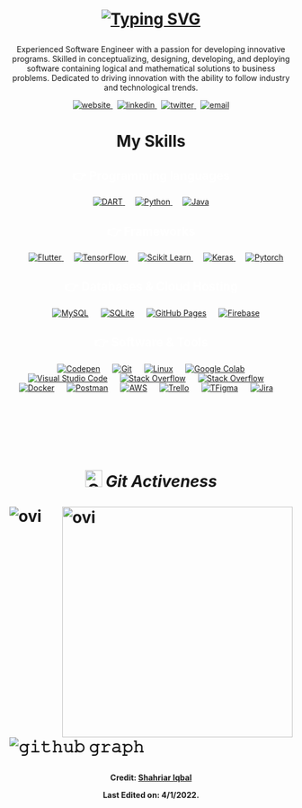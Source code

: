 
<h1 align="center">
  
[![Typing SVG](https://readme-typing-svg.herokuapp.com?font=Architects+Daughter&size=26&color=%23DFC6B4&center=true&vCenter=true&lines=Hi%2C+I'm+Shahriar!;Full-Stack+Web+Developer;Tech+enthusiast;and+an+Open-Source+Supporter)](https://git.io/typing-svg)
</h1>

<p align="center">
  Experienced Software Engineer with a passion for developing innovative programs. Skilled in conceptualizing, designing,
developing, and deploying software containing logical and mathematical solutions to business problems. Dedicated to driving
innovation with the ability to follow industry and technological trends.
<p/>
<p align="center">
  <a href="https://farahelahmadi.me">
     <img  src="https://img.shields.io/badge/website-C3897E?style=for-the-badge&logo=about.me&logoColor=white" alt="website">
  <a/>&nbsp;
  
  <a href="https://www.linkedin.com/in/shahriar-iqbal">
     <img  src="https://img.shields.io/badge/linkedin-0A66C2?style=for-the-badge&logo=linkedin&logoColor=white" alt="linkedin">
  <a/>&nbsp;
  <a href="https://twitter.com/shahriar__iqbal">
     <img  src="https://img.shields.io/badge/twitter-1DA1F2?style=for-the-badge&logo=twitter&logoColor=white" alt="twitter">
  <a/>&nbsp;
  <a href="mailto:shahriariqbal079@gmail.com">
     <img  src="https://img.shields.io/badge/email-red?style=for-the-badge&logo=gmail&logoColor=white" alt="email">
  <a/>
  
<p/>




<!-- <h1><h1/>
<p align="center">
 <img src="https://media.giphy.com/media/W5eoZHPpUx9sapR0eu/giphy.gif" width="30px" alt="Git"/>&nbsp;<i><b> My Skills</b></i></p> -->
 <h1 align="center">My Skills</h1>

 <!-- ### 👉 Programming languages -->
  <h2 align="center" style="color: white">👉 Programming languages</h3>

<p align="center"> 
  

  <a href="https://dart.dev/">
    <img alt="DART" src="https://img.shields.io/badge/Dart-0175C2?style=for-the-badge&logo=dart&logoColor=white"/>
  </a>
&emsp;
<a href="https://python.org/">
    <img alt="Python" src="https://img.shields.io/badge/Python-FFD43B?style=for-the-badge&logo=python&logoColor=darkgreen"/>
  </a>
  &emsp;
<a href="https://www.java.com/en/">
    <img alt="Java" src="https://img.shields.io/badge/Java-ED8B00?style=for-the-badge&logo=java&logoColor=white"/>
  </a>


</p>

   <h2 align="center" style="color: white">👉 Frameworks</h3>
<p align="center"> 
&emsp;
  <a href="https://flutter.dev/" target="_blank"> 
     <img alt="Flutter" src="https://img.shields.io/badge/Flutter-02569B?style=for-the-badge&logo=flutter&logoColor=white">
   </a>
  &emsp; 
  <a href="https://www.tensorflow.org/" target="_blank"> 
   <img alt="TensorFlow" src="https://img.shields.io/badge/TensorFlow-FF6F00?style=for-the-badge&logo=TensorFlow&logoColor=white">
  </a>   
  &emsp;
  <a href="https://scikit-learn.org/" target="_blank">
    <img alt="Scikit Learn" src="https://img.shields.io/badge/scikit_learn-F7931E?style=for-the-badge&logo=scikit-learn&logoColor=white">
  </a> 
   &emsp;
  <a href="https://keras.io/" target="_blank"> 
    <img alt="Keras" src="https://img.shields.io/badge/Keras-D00000?style=for-the-badge&logo=Keras&logoColor=white"/>
  </a>
  &emsp;
  <a href="https://pytorch.org/" target="_blank"> 
    <img alt="Pytorch" src="https://img.shields.io/badge/PyTorch-EE4C2C?style=for-the-badge&logo=PyTorch&logoColor=white"/>
  </a>
</p>

   <h2 align="center" style="color: white">👉 Databases & Cloud Hosting</h3>
<p align="center"> 
  &emsp;
    <a href="https://www.mysql.com/"><img alt="MySQL" src="https://img.shields.io/badge/MySQL-00000F?style=for-the-badge&logo=mysql&logoColor=white"></a>
  &emsp;
    <a href="https://www.sqlite.org/"><img alt="SQLite" src ="https://img.shields.io/badge/SQLite-07405E?style=for-the-badge&logo=sqlite&logoColor=white"/></a>
  &emsp;
    <a href="https://www.github.com"><img alt="GitHub Pages" src="https://img.shields.io/badge/GitHub-100000?style=for-the-badge&logo=github&logoColor=white"></a>
  &emsp;
<a href="https://firebase.google.com/"><img alt="Firebase" src ="https://img.shields.io/badge/firebase-ffca28?style=for-the-badge&logo=firebase&logoColor=black"></a>
 </p>

 
   <h2 align="center" style="color: white">👉 Software & Tools</h3>
<p align="center"> 
  &emsp;
    <a href="#"><img alt="Codepen" src="https://img.shields.io/badge/Codepen-000000?style=for-the-badge&logo=codepen&logoColor=white"></a>
  &emsp;
    <a href="#"><img alt="Git" src="https://img.shields.io/badge/Git-F05032?style=for-the-badge&logo=git&logoColor=white"></a>
  &emsp;
    <a href="#"><img alt="Linux" src="https://img.shields.io/badge/Linux-FCC624?style=for-the-badge&logo=linux&logoColor=black"></a>
  &emsp;
    <a href="#"><img alt="Google Colab" src="https://img.shields.io/badge/Colab-F9AB00?style=for-the-badge&logo=googlecolab&color=525252"></a>
  &emsp;
    <a href="#"><img alt="Visual Studio Code" src="https://img.shields.io/badge/Visual_Studio_Code-0078D4?style=for-the-badge&logo=visual%20studio%20code&logoColor=white"></a>
  &emsp;
    <a href="#"><img alt="Stack Overflow" src="https://img.shields.io/badge/Stack_Overflow-FE7A16?style=for-the-badge&logo=stack-overflow&logoColor=white"></a>
&emsp;
    <a href="#"><img alt="Stack Overflow" src="https://img.shields.io/badge/manjaro-35BF5C?style=for-the-badge&logo=manjaro&logoColor=white"></a>
    &emsp;
    <a href="#"><img alt="Docker" src="https://img.shields.io/badge/Docker-2CA5E0?style=for-the-badge&logo=docker&logoColor=white"></a>
     &emsp;
    <a href="#"><img alt="Postman" src="https://img.shields.io/badge/Postman-FF6C37?style=for-the-badge&logo=Postman&logoColor=white"></a>
     &emsp;
    <a href="#"><img alt="AWS" src="https://img.shields.io/badge/Amazon_AWS-232F3E?style=for-the-badge&logo=amazon-aws&logoColor=white"></a>
    &emsp;
    <a href="#"><img alt="Trello" src="https://img.shields.io/badge/Trello-0052CC?style=for-the-badge&logo=trello&logoColor=white"></a>
    &emsp;
     <a href="#"><img alt="TFigma" src="https://img.shields.io/badge/Figma-F24E1E?style=for-the-badge&logo=figma&logoColor=white"></a>
    &emsp; <a href="#"><img alt="Jira" src="https://img.shields.io/badge/Jira-0052CC?style=for-the-badge&logo=Jira&logoColor=white"></a>
    &emsp;
    
</p> 
<br><br><br><br><br>



<h1><h1/>
<p align="center">
 <img src="https://media.giphy.com/media/W5eoZHPpUx9sapR0eu/giphy.gif" width="30px" alt="Git"/>&nbsp;<i><b>Git Activeness</b></i></p>
 
<p><img align="left" src="https://github-readme-stats.vercel.app/api/top-langs?username=shahriariqbal&show_icons=true&locale=en&layout=compact&theme=gruvbox" alt="ovi" /></p>
<p>&nbsp;<img align="right" src="https://github-readme-stats.vercel.app/api?username=shahriariqbal&show_icons=true&locale=en&theme=gruvbox" alt="ovi" width="410" /></p>
<br><br><br><br><br>

![𝚐𝚒𝚝𝚑𝚞𝚋 𝚐𝚛𝚊𝚙𝚑](https://activity-graph.herokuapp.com/graph?username=shahriariqbal&theme=gruvbox&hide_border=true&area=true)


<h4 align="center">
  
Credit: [Shahriar Iqbal](https://github.com/shahriariqbal)

Last Edited on: 4/1/2022.
  
</h4>
